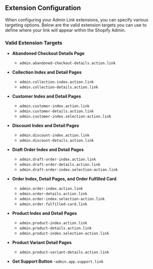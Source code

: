 ## Extension Configuration

When configuring your Admin Link extensions, you can specify various targeting options. Below are the valid extension targets you can use to define where your link will appear within the Shopify Admin.

### Valid Extension Targets

- **Abandoned Checkout Details Page**
  - `admin.abandoned-checkout-details.action.link`

- **Collection Index and Detail Pages**
  - `admin.collection-index.action.link`
  - `admin.collection-details.action.link`

- **Customer Index and Detail Pages**
  - `admin.customer-index.action.link`
  - `admin.customer-details.action.link`
  - `admin.customer-index.selection-action.link`

- **Discount Index and Detail Pages**
  - `admin.discount-index.action.link`
  - `admin.discount-details.action.link`

- **Draft Order Index and Detail Pages**
  - `admin.draft-order-index.action.link`
  - `admin.draft-order-details.action.link`
  - `admin.draft-order-index.selection-action.link`

- **Order Index, Detail Pages, and Order Fulfilled Card**
  - `admin.order-index.action.link`
  - `admin.order-details.action.link`
  - `admin.order-index.selection-action.link`
  - `admin.order.fulfilled-card.link`

- **Product Index and Detail Pages**
  - `admin.product-index.action.link`
  - `admin.product-details.action.link`
  - `admin.product-index.selection-action.link`

- **Product Variant Detail Pages**
  - `admin.product-variant-details.action.link`

- **Get Support Button**
  -`admin.app.support.link`
